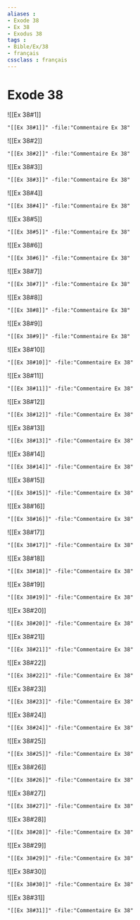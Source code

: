 ```yaml
---
aliases : 
- Exode 38
- Ex 38
- Exodus 38
tags : 
- Bible/Ex/38
- français
cssclass : français
---
```


# Exode 38

![[Ex 38#1]]

```query
"[[Ex 38#1]]" -file:"Commentaire Ex 38"
```

![[Ex 38#2]]

```query
"[[Ex 38#2]]" -file:"Commentaire Ex 38"
```

![[Ex 38#3]]

```query
"[[Ex 38#3]]" -file:"Commentaire Ex 38"
```

![[Ex 38#4]]

```query
"[[Ex 38#4]]" -file:"Commentaire Ex 38"
```

![[Ex 38#5]]

```query
"[[Ex 38#5]]" -file:"Commentaire Ex 38"
```

![[Ex 38#6]]

```query
"[[Ex 38#6]]" -file:"Commentaire Ex 38"
```

![[Ex 38#7]]

```query
"[[Ex 38#7]]" -file:"Commentaire Ex 38"
```

![[Ex 38#8]]

```query
"[[Ex 38#8]]" -file:"Commentaire Ex 38"
```

![[Ex 38#9]]

```query
"[[Ex 38#9]]" -file:"Commentaire Ex 38"
```

![[Ex 38#10]]

```query
"[[Ex 38#10]]" -file:"Commentaire Ex 38"
```

![[Ex 38#11]]

```query
"[[Ex 38#11]]" -file:"Commentaire Ex 38"
```

![[Ex 38#12]]

```query
"[[Ex 38#12]]" -file:"Commentaire Ex 38"
```

![[Ex 38#13]]

```query
"[[Ex 38#13]]" -file:"Commentaire Ex 38"
```

![[Ex 38#14]]

```query
"[[Ex 38#14]]" -file:"Commentaire Ex 38"
```

![[Ex 38#15]]

```query
"[[Ex 38#15]]" -file:"Commentaire Ex 38"
```

![[Ex 38#16]]

```query
"[[Ex 38#16]]" -file:"Commentaire Ex 38"
```

![[Ex 38#17]]

```query
"[[Ex 38#17]]" -file:"Commentaire Ex 38"
```

![[Ex 38#18]]

```query
"[[Ex 38#18]]" -file:"Commentaire Ex 38"
```

![[Ex 38#19]]

```query
"[[Ex 38#19]]" -file:"Commentaire Ex 38"
```

![[Ex 38#20]]

```query
"[[Ex 38#20]]" -file:"Commentaire Ex 38"
```

![[Ex 38#21]]

```query
"[[Ex 38#21]]" -file:"Commentaire Ex 38"
```

![[Ex 38#22]]

```query
"[[Ex 38#22]]" -file:"Commentaire Ex 38"
```

![[Ex 38#23]]

```query
"[[Ex 38#23]]" -file:"Commentaire Ex 38"
```

![[Ex 38#24]]

```query
"[[Ex 38#24]]" -file:"Commentaire Ex 38"
```

![[Ex 38#25]]

```query
"[[Ex 38#25]]" -file:"Commentaire Ex 38"
```

![[Ex 38#26]]

```query
"[[Ex 38#26]]" -file:"Commentaire Ex 38"
```

![[Ex 38#27]]

```query
"[[Ex 38#27]]" -file:"Commentaire Ex 38"
```

![[Ex 38#28]]

```query
"[[Ex 38#28]]" -file:"Commentaire Ex 38"
```

![[Ex 38#29]]

```query
"[[Ex 38#29]]" -file:"Commentaire Ex 38"
```

![[Ex 38#30]]

```query
"[[Ex 38#30]]" -file:"Commentaire Ex 38"
```

![[Ex 38#31]]

```query
"[[Ex 38#31]]" -file:"Commentaire Ex 38"
```

